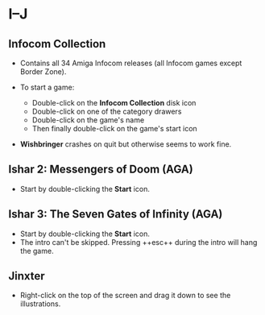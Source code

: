 # I–J

## Infocom Collection

- Contains all 34 Amiga Infocom releases (all Infocom games except Border
  Zone).

- To start a game:
    - Double-click on the **Infocom Collection** disk icon
    - Double-click on one of the category drawers
    - Double-click on the game's name
    - Then finally double-click on the game's start icon

- **Wishbringer** crashes on quit but otherwise seems to work fine.


## Ishar 2: Messengers of Doom (AGA)

- Start by double-clicking the **Start** icon.


## Ishar 3: The Seven Gates of Infinity (AGA)

- Start by double-clicking the **Start** icon.
- The intro can't be skipped. Pressing ++esc++ during the intro will hang the
  game.


## Jinxter

- Right-click on the top of the screen and drag it down to see the
  illustrations.

